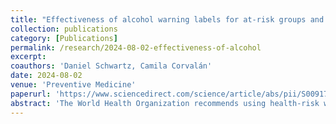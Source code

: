 ```yaml
---
title: "Effectiveness of alcohol warning labels for at-risk groups and the general public: A policy-informing randomized experiment in Chile"
collection: publications
category: [Publications]
permalink: /research/2024-08-02-effectiveness-of-alcohol
excerpt: 
coauthors: 'Daniel Schwartz, Camila Corvalán'
date: 2024-08-02
venue: 'Preventive Medicine'
paperurl: 'https://www.sciencedirect.com/science/article/abs/pii/S0091743524002421'
abstract: 'The World Health Organization recommends using health-risk warnings on alcoholic beverages. This study examines the impact of separate or combined warning labels for at-risk groups and the general population on alcohol purchase decisions. In 2022, 7758 adults who consumed alcohol or were pregnant/lactating women (54.0% female, mean age=40.6years) were presented with an online store beverage section and randomly assigned to one of six warning labels in a between-subjects experimental design: no-warning, pregnant/lactating, drinking-driving, general cancer risk, combined warnings, and assorted warnings across bottles. General cancer risk warnings are more effective at reducing alcohol purchase decisions compared to warning labels for specific groups or labels using multiple warnings. In addition to warning labels, other policies should be considered for addressing well-known alcohol-related risks (e.g., drinking and driving).'
---
```


